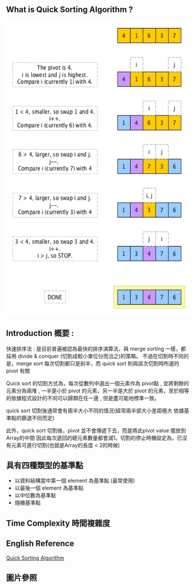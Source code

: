
## What is Quick Sorting Algorithm ?


<img src='https://github.com/Wei-Tsung/Core-Concepts-Visualization/blob/master/quicksort_imperative-1.jpg' width='600' height='800'>




## Introduction 概要 :

快速排序法 : 是目前普遍被認為最快的排序演算法，與 merge sorting 一樣，都採用 divide & conquer (切割成較小單位分而治之)的策略。
不過在切割時不同的是，merge sort 每次切割都只是剖半，而 quick sort 則與該次切割時所選的 pivot 有關

Quick sort 的切割方式為，每次從數列中選出一個元素作為 pivot點 , 並將剩餘的元素分為兩堆 , 一半是小於 pivot 的元素，另一半是大於 pivot 的元素，至於相等的依據程式設計的不同可以歸類在任一邊  , 但是盡可能地標準一致。

quick sort 切割後通常會有兩半大小不同的情況(經常兩半部大小差距極大  依據基準點的篩選不同而定)

此外，quick sort 切割後，pivot 並不會傳遞下去，而是將此pivot value 擺放到Array的中間
因此每次遞回的總元素數量都會減1。切割的停止時機設定為，已沒有元素可進行切割(也就是Array的長度 < 2的時候)


## 具有四種類型的基準點

- 以資料結構當中第一個 element 為基準點 (最常使用)
- 以最後一個 element 為基準點
- 以中位數為基準點
- 隨機基準點 








## Time Complexity 時間複雜度





## English Reference  


[Quick Sorting Algorithm](http://typeocaml.com/2015/01/02/immutable/)

## 圖片參照
